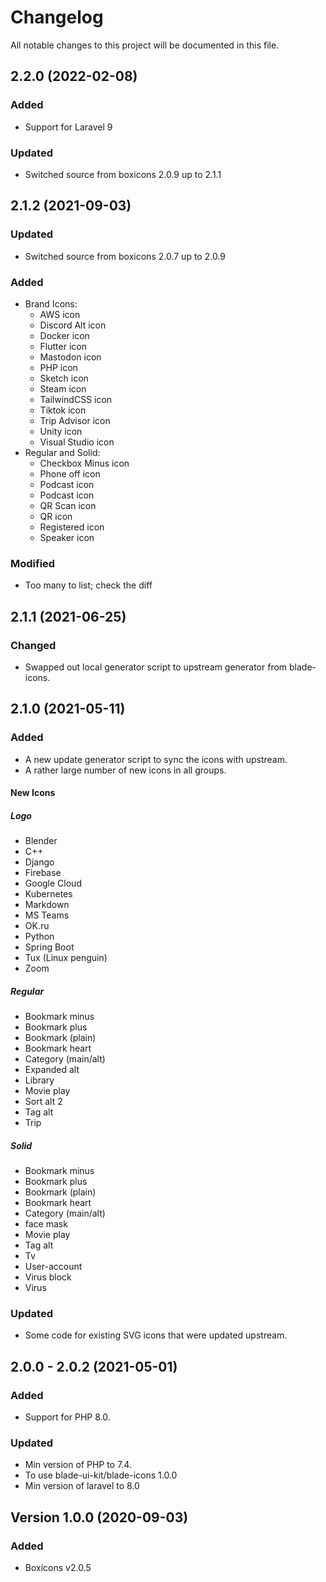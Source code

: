 # Changelog

All notable changes to this project will be documented in this file.

## 2.2.0 (2022-02-08)
### Added
- Support for Laravel 9

### Updated
- Switched source from boxicons 2.0.9 up to 2.1.1

## 2.1.2 (2021-09-03)
### Updated
- Switched source from boxicons 2.0.7 up to 2.0.9

### Added
- Brand Icons:
  - AWS icon
  - Discord Alt icon
  - Docker icon
  - Flutter icon
  - Mastodon icon
  - PHP icon
  - Sketch icon
  - Steam icon
  - TailwindCSS icon
  - Tiktok icon
  - Trip Advisor icon
  - Unity icon
  - Visual Studio icon
- Regular and Solid:
  - Checkbox Minus icon
  - Phone off icon
  - Podcast icon
  - Podcast icon
  - QR Scan icon
  - QR icon
  - Registered icon
  - Speaker icon

### Modified
- Too many to list; check the diff

## 2.1.1 (2021-06-25)
### Changed
- Swapped out local generator script to upstream generator from blade-icons.

## 2.1.0 (2021-05-11)
### Added
- A new update generator script to sync the icons with upstream.
- A rather large number of new icons in all groups.

#### New Icons
##### Logo
- Blender
- C++
- Django
- Firebase
- Google Cloud
- Kubernetes
- Markdown
- MS Teams
- OK.ru
- Python
- Spring Boot
- Tux (Linux penguin)
- Zoom

##### Regular
- Bookmark minus
- Bookmark plus
- Bookmark (plain)
- Bookmark heart
- Category (main/alt)
- Expanded alt
- Library
- Movie play
- Sort alt 2
- Tag alt
- Trip

##### Solid
- Bookmark minus
- Bookmark plus
- Bookmark (plain)
- Bookmark heart
- Category (main/alt)
- face mask
- Movie play
- Tag alt
- Tv
- User-account
- Virus block
- Virus

### Updated
- Some code for existing SVG icons that were updated upstream.

## 2.0.0 - 2.0.2 (2021-05-01)
### Added
- Support for PHP 8.0.

### Updated
- Min version of PHP to 7.4.
- To use blade-ui-kit/blade-icons 1.0.0
- Min version of laravel to 8.0

## Version 1.0.0 (2020-09-03)
### Added
- Boxicons v2.0.5
